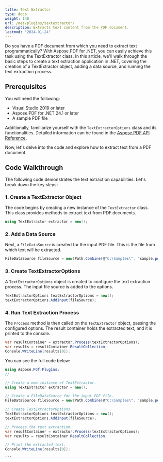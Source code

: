 ```yaml
---
title: Text Extractor
type: docs
weight: 140
url: /net/plugins/textextractor/
description: Extracts text content from the PDF document.
lastmod: "2024-01-24"
---
```


Do you have a PDF document from which you need to extract text programmatically? With Aspose.PDF for .NET, you can easily achieve this task using the TextExtractor class. In this article, we'll walk through the basic steps to create a text extraction application in .NET, covering the creation of a TextExtractor object, adding a data source, and running the text extraction process.

## Prerequisites

You will need the following:

* Visual Studio 2019 or later
* Aspose.PDF for .NET 24.1 or later
* A sample PDF file

Additionally, familiarize yourself with the `TextExtractorOptions` class and its functionalities. Detailed information can be found in the [Aspose.PDF API Reference](https://reference.aspose.com/pdf/net/aspose.pdf/TextExtractorOptions/).

Now, let's delve into the code and explore how to extract text from a PDF document.

## Code Walkthrough

The following code demonstrates the text extraction capabilities. Let's break down the key steps:

### 1. Create a TextExtractor Object

The code begins by creating a new instance of the `TextExtractor` class. This class provides methods to extract text from PDF documents.

```csharp
using TextExtractor extractor = new();
```

### 2. Add a Data Source

Next, a `FileDataSource` is created for the input PDF file. This is the file from which text will be extracted.

```csharp
FileDataSource fileSource = new(Path.Combine(@"C:\Samples\", "sample.pdf"));
```

### 3. Create TextExtractorOptions

A `TextExtractorOptions` object is created to configure the text extraction process. The input file source is added to the options.

```csharp
TextExtractorOptions textExtractorOptions = new();
textExtractorOptions.AddInput(fileSource);
```

### 4. Run Text Extraction Process

The `Process` method is then called on the `TextExtractor` object, passing the configured options. The result container holds the extracted text, and it is printed to the console.

```csharp
var resultContainer = extractor.Process(textExtractorOptions);
var results = resultContainer.ResultCollection;
Console.WriteLine(results[0]);
```

You can see the full code below:

``````cs
using Aspose.Pdf.Plugins;
// ...

// Create a new instance of TextExtractor.
using TextExtractor extractor = new();

// Create a FileDataSource for the input PDF file.
FileDataSource fileSource = new(Path.Combine(@"C:\Samples\", "sample.pdf"));

// Create TextExtractorOptions.
TextExtractorOptions textExtractorOptions = new();
textExtractorOptions.AddInput(fileSource);

// Process the text extraction.
var resultContainer = extractor.Process(textExtractorOptions);
var results = resultContainer.ResultCollection;

// Print the extracted text.
Console.WriteLine(results[0]);

```
